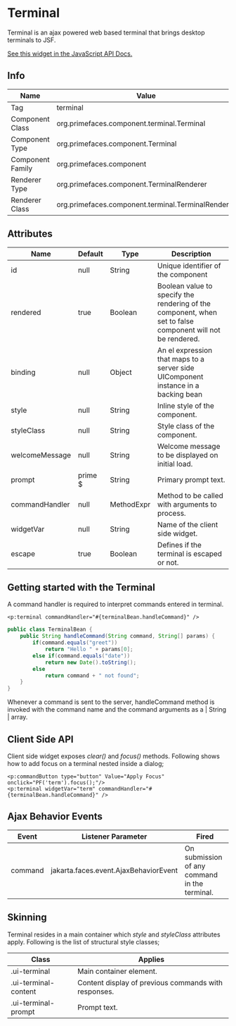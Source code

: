 # Terminal

Terminal is an ajax powered web based terminal that brings desktop terminals to JSF.

[See this widget in the JavaScript API Docs.](../jsdocs/classes/src_PrimeFaces.PrimeFaces.widget.Terminal.html)

## Info

| Name | Value |
| --- | --- |
| Tag | terminal
| Component Class | org.primefaces.component.terminal.Terminal
| Component Type | org.primefaces.component.Terminal
| Component Family | org.primefaces.component |
| Renderer Type | org.primefaces.component.TerminalRenderer
| Renderer Class | org.primefaces.component.terminal.TerminalRenderer

## Attributes

| Name | Default | Type | Description | 
| --- | --- | --- | --- |
id | null | String | Unique identifier of the component
rendered | true | Boolean | Boolean value to specify the rendering of the component, when set to false component will not be rendered.
binding | null | Object | An el expression that maps to a server side UIComponent instance in a backing bean
style | null | String | Inline style of the component.
styleClass | null | String | Style class of the component.
welcomeMessage | null | String | Welcome message to be displayed on initial load.
prompt | prime $ | String | Primary prompt text.
commandHandler | null | MethodExpr | Method to be called with arguments to process.
widgetVar | null | String | Name of the client side widget.
escape | true | Boolean | Defines if the terminal is escaped or not.

## Getting started with the Terminal
A command handler is required to interpret commands entered in terminal.

```xhtml
<p:terminal commandHandler="#{terminalBean.handleCommand}" />
```
```java
public class TerminalBean {
    public String handleCommand(String command, String[] params) {
        if(command.equals("greet"))
            return "Hello " + params[0];
        else if(command.equals("date"))
            return new Date().toString();
        else
            return command + " not found";
    }
}
```
Whenever a command is sent to the server, handleCommand method is invoked with the command
name and the command arguments as a | String | array.

## Client Side API
Client side widget exposes _clear()_ and _focus()_ methods. Following shows how to add focus on a
terminal nested inside a dialog;

```xhtml
<p:commandButton type="button" Value="Apply Focus" onclick="PF('term').focus();"/>
<p:terminal widgetVar="term" commandHandler="#{terminalBean.handleCommand}" />
```

## Ajax Behavior Events

| Event | Listener Parameter | Fired |
| --- | --- | --- |
| command | jakarta.faces.event.AjaxBehaviorEvent | On submission of any command in the terminal.


## Skinning
Terminal resides in a main container which _style_ and _styleClass_ attributes apply. Following is the
list of structural style classes;

| Class | Applies | 
| --- | --- | 
.ui-terminal | Main container element.
.ui-terminal-content | Content display of previous commands with responses.
.ui-terminal-prompt | Prompt text.
